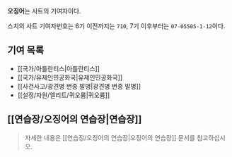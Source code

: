 **오징어**는 사트의 기여자이다.

스치의 사트 기여자번호는 6기 이전까지는 `710`, 7기 이후부터는 `07-05505-1-12`이다.

## 기여 목록
- [[국가/아틀란티스|아틀란티스]]
- [[국가/유제인민공화국|유제인민공화국]]
- [[사건사고/광견병 변종 발병|광견병 변종 발병]]
- [[설정/자원/엘리트/퀴오륨|퀴오륨]]

## [[연습장/오징어의 연습장|연습장]]
> 자세한 내용은 [[연습장/오징어의 연습장|오징어의 연습장]] 문서를 참고하십시오.